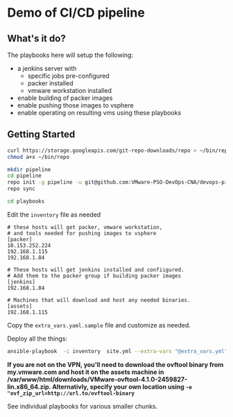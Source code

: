 # Demo of CI/CD pipeline

## What's it do?

The playbooks here will setup the following:
- a jenkins server with
  - specific jobs pre-configured
  - packer installed
  - vmware workstation installed
- enable building of packer images
- enable pushing those images to vsphere
- enable operating on resulting vms using these playbooks


## Getting Started

```bash
curl https://storage.googleapis.com/git-repo-downloads/repo > ~/bin/repo
chmod a+x ~/bin/repo

mkdir pipeline
cd pipeline
repo init -g pipeline -u git@github.com:VMware-PSO-DevOps-CNA/devops-pipeline-demo.git
repo sync

cd playbooks
```

Edit the `inventory` file as needed

```text
# these hosts will get packer, vmware workstation,
# and tools needed for pushing images to vsphere
[packer]
10.153.252.224
192.168.1.115
192.168.1.84

# These hosts will get jenkins installed and confiigured.
# Add them to the packer group if building packer images
[jenkins]
192.168.1.84

# Machines that will download and host any needed binaries.
[assets]
192.168.1.115
```

Copy the ```extra_vars.yaml.sample``` file and customize as needed.

Deploy all the things:

```bash
ansible-playbook  -i inventory  site.yml --extra-vars "@extra_vars.yml"
```

**If you are not on the VPN, you'll need to download the ovftool binary from my.vmware.com
and host it on the assets
machine in /var/www/html/downloads/VMware-ovftool-4.1.0-2459827-lin.x86_64.zip. 
Alternativly, specify your own location using `-e "ovf_zip_url=http://url.to/ovftool-binary`**

See individual playbooks for various smaller chunks.
